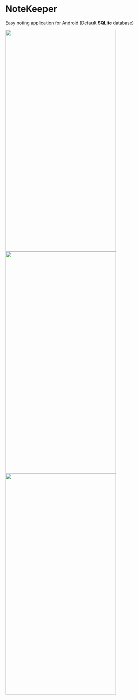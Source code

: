 # NoteKeeper
Easy noting application for Android (Default **SQLite** database)

<img src="https://i.imgur.com/uIaCQNe.png" width="350" height="700" /> <img src="https://i.imgur.com/qJvZZrg.png" width="350" height="700" />
<img src="https://i.imgur.com/gXZa808.png" width="350" height="700" />
